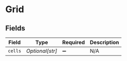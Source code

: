 # Grid


## Fields

| Field              | Type               | Required           | Description        |
| ------------------ | ------------------ | ------------------ | ------------------ |
| `cells`            | *Optional[str]*    | :heavy_minus_sign: | N/A                |